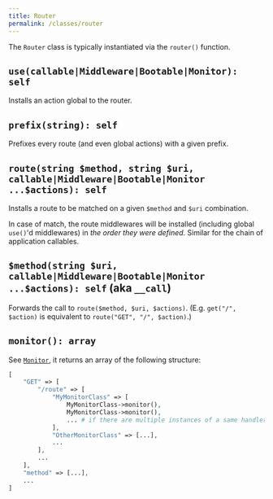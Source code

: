 ```yaml
---
title: Router
permalink: /classes/router
---
```


The `Router` class is typically instantiated via the `router()` function.

## `use(callable|Middleware|Bootable|Monitor): self`

Installs an action global to the router.

## `prefix(string): self`

Prefixes every route (and even global actions) with a given prefix.

## `route(string $method, string $uri, callable|Middleware|Bootable|Monitor ...$actions): self`

Installs a route to be matched on a given `$method` and `$uri` combination.

In case of match, the route middlewares will be installed (including global `use()`'d middlewares) in _the order they were defined_. Similar for the chain of application callables.

## `$method(string $uri, callable|Middleware|Bootable|Monitor ...$actions): self` (aka `__call`)

Forwards the call to `route($method, $uri, $actions)`. (E.g. `get("/", $action)` is equivalent to `route("GET", "/", $action)`.)

## `monitor(): array`

See [`Monitor`](monitor.html), it returns an array of the following structure:

```php
[
	"GET" => [
		"/route" => [
			"MyMonitorClass" => [
				MyMonitorClass->monitor(),
				MyMonitorClass->monitor(),
				... # if there are multiple instances of a same handler
			],
			"OtherMonitorClass" => [...],
			...
		],
		...
	],
	"method" => [...],
	...
]
```